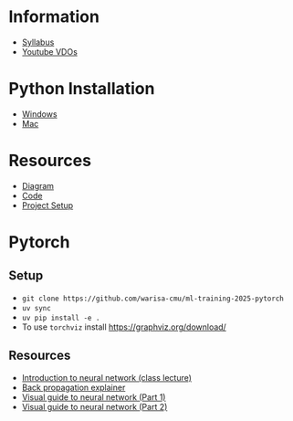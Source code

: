# Information

- [Syllabus](./T00_information/ML%20Training%202568.pdf)
- [Youtube VDOs](https://www.youtube.com/playlist?list=PLNGLpHQhvGrvaXmoHvukU6cRa42xTvFH3)

# Python Installation

- [Windows](https://github.com/ie-ai-class/ml-training-2025/blob/main/T01_python_installation/windows.md)
- [Mac](https://github.com/ie-ai-class/ml-training-2025/blob/main/T01_python_installation/mac.md)

# Resources

- [Diagram](https://link.excalidraw.com/l/9PltHIQHZMD/2pUGFn7Kq9g)
- [Code](https://drive.google.com/drive/folders/1SYWf3gLSUd3B5FkIy9TKAG4_MtKKHq82?usp=sharing)
- [Project Setup](https://github.com/ie-ai-class/ml-training-2025/blob/main/T05_project_setup/S01_instruction.md)

# Pytorch
## Setup
- `git clone https://github.com/warisa-cmu/ml-training-2025-pytorch`
- `uv sync`
- `uv pip install -e .`
- To use `torchviz` install https://graphviz.org/download/

## Resources

- [Introduction to neural network (class lecture)](https://drive.google.com/file/d/1nbksolyPUwbs9Ou6q1wuN459vCF0RVSv/view?usp=sharing)
- [Back propagation explainer](https://xnought.github.io/backprop-explainer/)
- [Visual guide to neural network (Part 1)](https://jalammar.github.io/visual-interactive-guide-basics-neural-networks)
- [Visual guide to neural network (Part 2)](https://jalammar.github.io/feedforward-neural-networks-visual-interactive/)